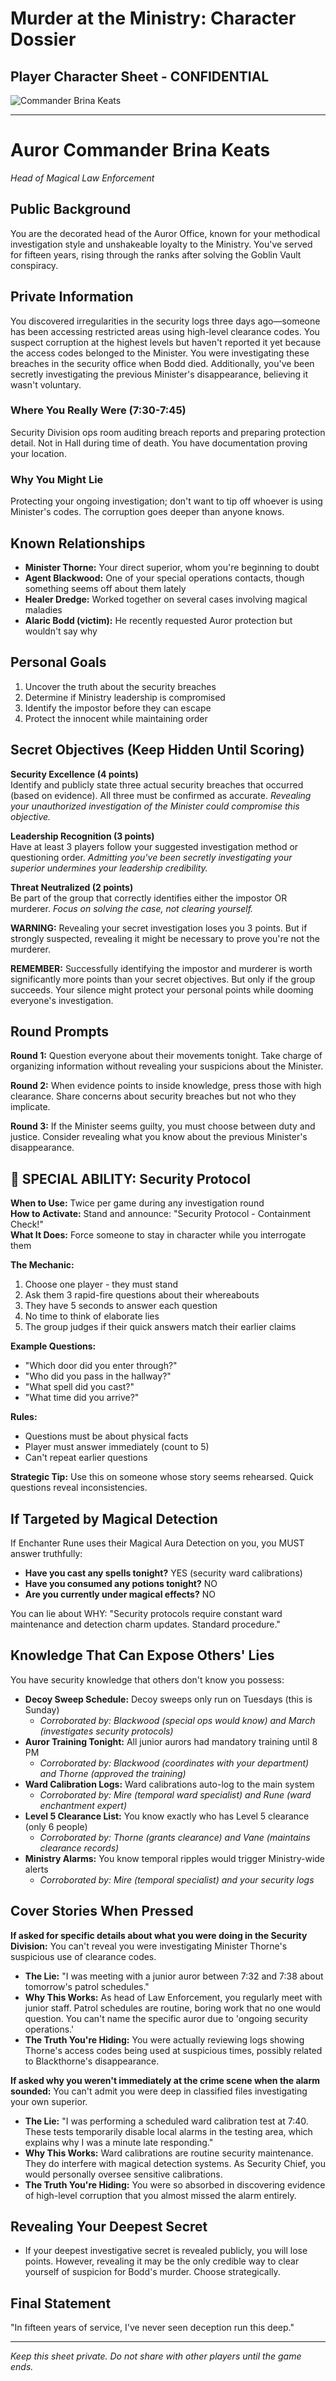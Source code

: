 # Murder at the Ministry: Character Dossier
## Player Character Sheet - CONFIDENTIAL

![Commander Brina Keats](character_images/02_commander_brina_keats.png)

---

# Auror Commander Brina Keats
*Head of Magical Law Enforcement*

## Public Background
You are the decorated head of the Auror Office, known for your methodical investigation style and unshakeable loyalty to the Ministry. You've served for fifteen years, rising through the ranks after solving the Goblin Vault conspiracy.

## Private Information
You discovered irregularities in the security logs three days ago—someone has been accessing restricted areas using high-level clearance codes. You suspect corruption at the highest levels but haven't reported it yet because the access codes belonged to the Minister. You were investigating these breaches in the security office when Bodd died. Additionally, you've been secretly investigating the previous Minister's disappearance, believing it wasn't voluntary.

### Where You Really Were (7:30-7:45)
Security Division ops room auditing breach reports and preparing protection detail. Not in Hall during time of death. You have documentation proving your location.

### Why You Might Lie
Protecting your ongoing investigation; don't want to tip off whoever is using Minister's codes. The corruption goes deeper than anyone knows.

## Known Relationships
- **Minister Thorne:** Your direct superior, whom you're beginning to doubt
- **Agent Blackwood:** One of your special operations contacts, though something seems off about them lately
- **Healer Dredge:** Worked together on several cases involving magical maladies
- **Alaric Bodd (victim):** He recently requested Auror protection but wouldn't say why

## Personal Goals
1. Uncover the truth about the security breaches
2. Determine if Ministry leadership is compromised
3. Identify the impostor before they can escape
4. Protect the innocent while maintaining order

## Secret Objectives (Keep Hidden Until Scoring)

**Security Excellence (4 points)**  
Identify and publicly state three actual security breaches that occurred (based on evidence). All three must be confirmed as accurate. *Revealing your unauthorized investigation of the Minister could compromise this objective.*

**Leadership Recognition (3 points)**  
Have at least 3 players follow your suggested investigation method or questioning order. *Admitting you've been secretly investigating your superior undermines your leadership credibility.*

**Threat Neutralized (2 points)**  
Be part of the group that correctly identifies either the impostor OR murderer. *Focus on solving the case, not clearing yourself.*

**WARNING:** Revealing your secret investigation loses you 3 points. But if strongly suspected, revealing it might be necessary to prove you're not the murderer.

**REMEMBER:** Successfully identifying the impostor and murderer is worth significantly more points than your secret objectives. But only if the group succeeds. Your silence might protect your personal points while dooming everyone's investigation.

## Round Prompts
**Round 1:** Question everyone about their movements tonight. Take charge of organizing information without revealing your suspicions about the Minister.

**Round 2:** When evidence points to inside knowledge, press those with high clearance. Share concerns about security breaches but not who they implicate.

**Round 3:** If the Minister seems guilty, you must choose between duty and justice. Consider revealing what you know about the previous Minister's disappearance.

## 🔮 SPECIAL ABILITY: Security Protocol
**When to Use:** Twice per game during any investigation round  
**How to Activate:** Stand and announce: "Security Protocol - Containment Check!"  
**What It Does:** Force someone to stay in character while you interrogate them

**The Mechanic:**
1. Choose one player - they must stand
2. Ask them 3 rapid-fire questions about their whereabouts
3. They have 5 seconds to answer each question
4. No time to think of elaborate lies
5. The group judges if their quick answers match their earlier claims

**Example Questions:**
- "Which door did you enter through?"
- "Who did you pass in the hallway?"  
- "What spell did you cast?"
- "What time did you arrive?"

**Rules:**
- Questions must be about physical facts
- Player must answer immediately (count to 5)
- Can't repeat earlier questions

**Strategic Tip:** Use this on someone whose story seems rehearsed. Quick questions reveal inconsistencies.

## If Targeted by Magical Detection
If Enchanter Rune uses their Magical Aura Detection on you, you MUST answer truthfully:
- **Have you cast any spells tonight?** YES (security ward calibrations)
- **Have you consumed any potions tonight?** NO
- **Are you currently under magical effects?** NO

You can lie about WHY: "Security protocols require constant ward maintenance and detection charm updates. Standard procedure."

## Knowledge That Can Expose Others' Lies

You have security knowledge that others don't know you possess:

- **Decoy Sweep Schedule:** Decoy sweeps only run on Tuesdays (this is Sunday)
  - *Corroborated by: Blackwood (special ops would know) and March (investigates security protocols)*
- **Auror Training Tonight:** All junior aurors had mandatory training until 8 PM
  - *Corroborated by: Blackwood (coordinates with your department) and Thorne (approved the training)*
- **Ward Calibration Logs:** Ward calibrations auto-log to the main system
  - *Corroborated by: Mire (temporal ward specialist) and Rune (ward enchantment expert)*
- **Level 5 Clearance List:** You know exactly who has Level 5 clearance (only 6 people)
  - *Corroborated by: Thorne (grants clearance) and Vane (maintains clearance records)*
- **Ministry Alarms:** You know temporal ripples would trigger Ministry-wide alerts
  - *Corroborated by: Mire (temporal specialist) and your security logs*

## Cover Stories When Pressed

**If asked for specific details about what you were doing in the Security Division:**
You can't reveal you were investigating Minister Thorne's suspicious use of clearance codes.
- **The Lie:** "I was meeting with a junior auror between 7:32 and 7:38 about tomorrow's patrol schedules."
- **Why This Works:** As head of Law Enforcement, you regularly meet with junior staff. Patrol schedules are routine, boring work that no one would question. You can't name the specific auror due to 'ongoing security operations.'
- **The Truth You're Hiding:** You were actually reviewing logs showing Thorne's access codes being used at suspicious times, possibly related to Blackthorne's disappearance.

**If asked why you weren't immediately at the crime scene when the alarm sounded:**
You can't admit you were deep in classified files investigating your own superior.
- **The Lie:** "I was performing a scheduled ward calibration test at 7:40. These tests temporarily disable local alarms in the testing area, which explains why I was a minute late responding."
- **Why This Works:** Ward calibrations are routine security maintenance. They do interfere with magical detection systems. As Security Chief, you would personally oversee sensitive calibrations.
- **The Truth You're Hiding:** You were so absorbed in discovering evidence of high-level corruption that you almost missed the alarm entirely.

## Revealing Your Deepest Secret

- If your deepest investigative secret is revealed publicly, you will lose points. However, revealing it may be the only credible way to clear yourself of suspicion for Bodd's murder. Choose strategically.

## Final Statement
"In fifteen years of service, I've never seen deception run this deep."

---

*Keep this sheet private. Do not share with other players until the game ends.*
